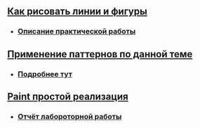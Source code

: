 ## [Как рисовать линии и фигуры](https://github.com/Vinnjy/python/tree/canvas/canvas/canvas)

  * ### [Описание практической работы](https://github.com/Vinnjy/python/blob/canvas/canvas/canvas/canvas.md)

## [Применение паттернов по данной теме](https://github.com/Vinnjy/python/tree/canvas/canvas/pattern_canvas)

  * ### [Подробнее тут](https://github.com/Vinnjy/python/blob/canvas/canvas/pattern_canvas/pattern_canvas.md)

## [Paint простой реализация](https://github.com/Vinnjy/python/tree/canvas/canvas/paint)

  * ### [Отчёт лабороторной работы](https://github.com/Vinnjy/python/blob/canvas/canvas/paint/paint.md)
